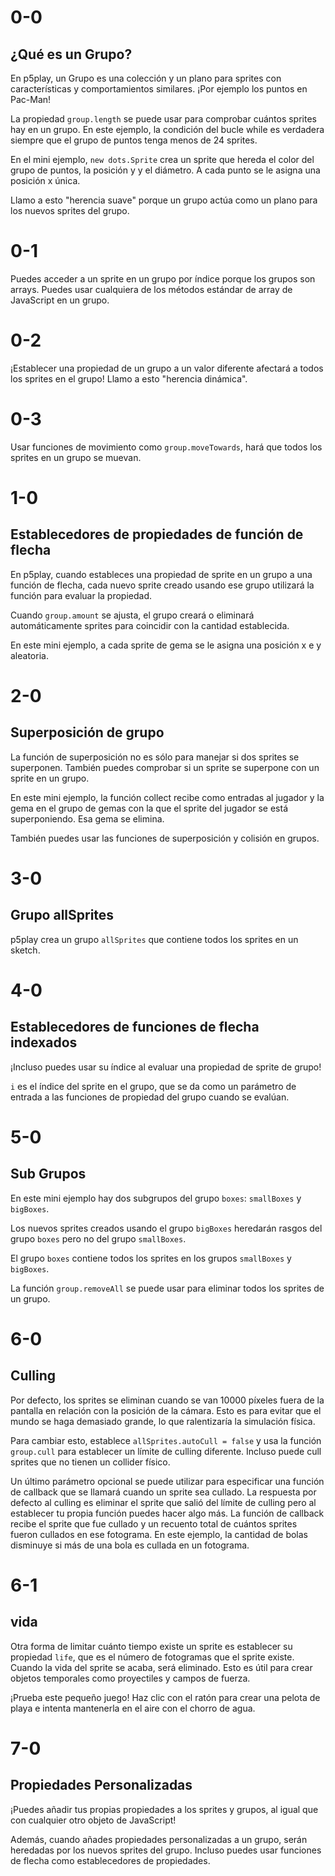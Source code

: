 # 0-0

## ¿Qué es un Grupo?

En p5play, un Grupo es una colección y un plano para sprites con características y comportamientos similares. ¡Por ejemplo los puntos en Pac-Man!

La propiedad `group.length` se puede usar para comprobar cuántos sprites hay en un grupo. En este ejemplo, la condición del bucle while es verdadera siempre que el grupo de puntos tenga menos de 24 sprites.

En el mini ejemplo, `new dots.Sprite` crea un sprite que hereda el color del grupo de puntos, la posición y y el diámetro. A cada punto se le asigna una posición x única.

Llamo a esto "herencia suave" porque un grupo actúa como un plano para los nuevos sprites del grupo.

# 0-1

Puedes acceder a un sprite en un grupo por índice porque los grupos son arrays. Puedes usar cualquiera de los métodos estándar de array de JavaScript en un grupo.

# 0-2

¡Establecer una propiedad de un grupo a un valor diferente afectará a todos los sprites en el grupo! Llamo a esto "herencia dinámica".

# 0-3

Usar funciones de movimiento como `group.moveTowards`, hará que todos los sprites en un grupo se muevan.

# 1-0

## Establecedores de propiedades de función de flecha

En p5play, cuando estableces una propiedad de sprite en un grupo a una función de flecha, cada nuevo sprite creado usando ese grupo utilizará la función para evaluar la propiedad.

Cuando `group.amount` se ajusta, el grupo creará o eliminará automáticamente sprites para coincidir con la cantidad establecida.

En este mini ejemplo, a cada sprite de gema se le asigna una posición x e y aleatoria.

# 2-0

## Superposición de grupo

La función de superposición no es sólo para manejar si dos sprites se superponen. También puedes comprobar si un sprite se superpone con un sprite en un grupo.

En este mini ejemplo, la función collect recibe como entradas al jugador y la gema en el grupo de gemas con la que el sprite del jugador se está superponiendo. Esa gema se elimina.

También puedes usar las funciones de superposición y colisión en grupos.

# 3-0

## Grupo allSprites

p5play crea un grupo `allSprites` que contiene todos los sprites en un sketch.

# 4-0

## Establecedores de funciones de flecha indexados

¡Incluso puedes usar su índice al evaluar una propiedad de sprite de grupo!

`i` es el índice del sprite en el grupo, que se da como un parámetro de entrada a las funciones de propiedad del grupo cuando se evalúan.

# 5-0

## Sub Grupos

En este mini ejemplo hay dos subgrupos del grupo `boxes`: `smallBoxes` y `bigBoxes`.

Los nuevos sprites creados usando el grupo `bigBoxes` heredarán rasgos del grupo `boxes` pero no del grupo `smallBoxes`.

El grupo `boxes` contiene todos los sprites en los grupos `smallBoxes` y `bigBoxes`.

La función `group.removeAll` se puede usar para eliminar todos los sprites de un grupo.

# 6-0

## Culling

Por defecto, los sprites se eliminan cuando se van 10000 píxeles fuera de la pantalla en relación con la posición de la cámara. Esto es para evitar que el mundo se haga demasiado grande, lo que ralentizaría la simulación física.

Para cambiar esto, establece `allSprites.autoCull = false` y usa la función `group.cull` para establecer un límite de culling diferente. Incluso puede cull sprites que no tienen un collider físico.

Un último parámetro opcional se puede utilizar para especificar una función de callback que se llamará cuando un sprite sea cullado. La respuesta por defecto al culling es eliminar el sprite que salió del límite de culling pero al establecer tu propia función puedes hacer algo más. La función de callback recibe el sprite que fue cullado y un recuento total de cuántos sprites fueron cullados en ese fotograma. En este ejemplo, la cantidad de bolas disminuye si más de una bola es cullada en un fotograma.

# 6-1

## vida

Otra forma de limitar cuánto tiempo existe un sprite es establecer su propiedad `life`, que es el número de fotogramas que el sprite existe. Cuando la vida del sprite se acaba, será eliminado. Esto es útil para crear objetos temporales como proyectiles y campos de fuerza.

¡Prueba este pequeño juego! Haz clic con el ratón para crear una pelota de playa e intenta mantenerla en el aire con el chorro de agua.

# 7-0

## Propiedades Personalizadas

¡Puedes añadir tus propias propiedades a los sprites y grupos, al igual que con cualquier otro objeto de JavaScript!

Además, cuando añades propiedades personalizadas a un grupo, serán heredadas por los nuevos sprites del grupo. Incluso puedes usar funciones de flecha como establecedores de propiedades.
